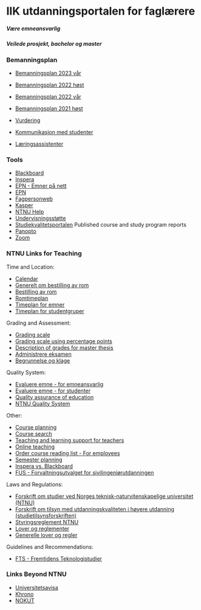 # IIK utdanningsportalen for faglærere



<div class="mt-5 mb-5">
    <div class="row row-cols-1 row-cols-md-2 g-4">
    <div class="col">
        <div class="card text-end shadow-sm">
        <div class="card-body">
            <h5 class="card-title">Være emneansvarlig</h5>
            <a href="emneansvarlig.html" class="stretched-link">
            <i class="bi bi-arrow-right-circle fs-1"></i>
            </a>
        </div>
        </div>
    </div>
    <div class="col">
        <div class="card text-end shadow-sm">
        <div class="card-body">
            <h5 class="card-title">Veilede prosjekt, bachelor og master</h5>
            <a href="#" class="stretched-link">
            <i class="bi bi-arrow-right-circle fs-1"></i>
            </a>
        </div>
        </div>
    </div>
    </div>
</div>



### Bemanningsplan

* [Bemanningsplan 2023 vår](plan-2023-v.html)
* [Bemanningsplan 2022 høst](plan-2022-h.html)
* [Bemanningsplan 2022 vår](plan-2022-v.html)
* [Bemanningsplan 2021 høst](plan-2021-h.html)




* [Vurdering](vurdering.html)
* [Kommunikasjon med studenter](kommunikasjon.html)
* [Læringsassistenter](læringsassistenter.html)







### Tools

* [Blackboard](https://innsida.ntnu.no/blackboard)
* [Inspera](https://ntnu.inspera.no/admin)
* [EPN - Emner på nett](https://fsweb.no/epn/velgInstitusjon.jsf?inst=ntnu)
* [EPN](https://i.ntnu.no/wiki/-/wiki/Norsk/Emneplanlegging+på+nett)
* [Fagpersonweb](https://fsweb.no/fagpersonweb/login.jsf?inst=fsntnu)
* [Kasper](https://studntnu.sharepoint.com/sites/studieplanlegging)
* [NTNU Help](https://innsida.ntnu.no/ntnuhjelp)
* [Undervisningsstøtte](https://innsida.ntnu.no/en/undervisningsstotte)
* [Studiekvalitetsportalen](https://innsida.ntnu.no/studiekvalitetsportalen/) Published course and study program reports
* [Panopto](https://ntnu.cloud.panopto.eu/)
* [Zoom](https://ntnu.zoom.us)



### NTNU Links for Teaching


Time and Location:

* [Calendar](https://i.ntnu.no/en/studiekalender)
* [Generelt om bestilling av rom](https://i.ntnu.no/romreservasjon)
* [Bestilling av rom](https://tp.uio.no/ntnu/rombestilling/?)
* [Romtimeplan](https://tp.uio.no/ntnu/timeplan/?type=room)
* [Timeplan for emner](https://tp.uio.no/ntnu/timeplan/emner.php)
* [Timeplan for studentgruper](https://tp.uio.no/ntnu/timeplan/student.php)


Grading and Assessment:

* [Grading scale](https://i.ntnu.no/wiki/-/wiki/English/Grading+scale)
* [Grading scale using percentage points](https://i.ntnu.no/wiki/-/wiki/English/Grading+scale+using+percentage+points)
* [Description of grades for master thesis](https://i.ntnu.no/wiki/-/wiki/English/Description+of+grades+for+master+thesis)
* [Administrere eksamen](https://i.ntnu.no/administrere-eksamen)
* [Begrunnelse og klage](https://i.ntnu.no/wiki/-/wiki/Norsk/Begrunnelse+og+klage)


Quality System:

* [Evaluere emne - for emneansvarlig](https://i.ntnu.no/utdanningskvalitet/emner)
* [Evaluere emne - for studenter](https://i.ntnu.no/emne-evaluere)
* [Quality assurance of education](https://i.ntnu.no/en/utdanningskvalitet)
* [NTNU Quality System](https://innsida.ntnu.no/wiki/-/wiki/Norsk/Kvalitetssystem+for+utdanning)

Other:

* [Course planning](https://i.ntnu.no/emneansvarlig)
* [Course search](https://www.ntnu.no/studier/emner)
* [Teaching and learning support for teachers](https://i.ntnu.no/undervisningsstotte)
* [Online teaching](https://i.ntnu.no/nettbasert-undervisning)
* [Order course reading list - For employees](https://i.ntnu.no/pensumforberedelse)
* [Semester planning](https://i.ntnu.no/planlegge-semesteret)
* [Inspera vs. Blackboard](https://i.ntnu.no/wiki/-/wiki/Norsk/Karaktergivende+vurderinger+i+eksamens-+vs+e-læringssystem)
* [FUS - Forvaltningsutvalget for sivilingeniørutdanningen](https://i.ntnu.no/wiki/-/wiki/Norsk/Forvaltningsutvalget+for+sivilingeni%C3%B8rutdanningen+-+FUS)


Laws and Regulations:

* [Forskrift om studier ved Norges teknisk-naturvitenskapelige universitet (NTNU)](https://lovdata.no/dokument/SF/forskrift/2015-12-08-1449)
* [Forskrift om tilsyn med utdanningskvaliteten i høyere utdanning (studietilsynsforskriften)](https://lovdata.no/dokument/SF/forskrift/2017-02-07-137)
* [Styringsreglement NTNU](https://innsida.ntnu.no/wiki/-/wiki/Norsk/Styringsreglement)
* [Lover og reglementer](https://innsida.ntnu.no/wiki/-/wiki/Norsk/lover+og+reglementer)
* [Generelle lover og regler](https://innsida.ntnu.no/wiki/-/wiki/Norsk/Generelle+lover+og+regler+-+studier)


Guidelines and Recommendations:

* [FTS - Fremtidens Teknologistudier](https://www.ntnu.no/fremtidensteknologistudier)


### Links Beyond NTNU

* [Universitetsavisa](http://www.universitetsavisa.no/)
* [Khrono](https://khrono.no)
* [NOKUT](https://www.nokut.no)